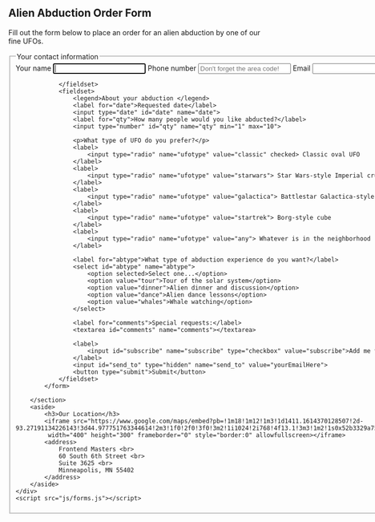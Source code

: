 <!DOCTYPE html>
<html lang="en">

<head>
	<meta charset="UTF-8">
	<title>Alien Abduction Order Form</title>
	<link href="css/forms-end.css" rel="stylesheet">
</head>
<link href="style.css" rel="stylesheet">
<body>
	<div class="wrapper">
		<section>
			<h1>Alien Abduction Order Form</h1>
			<p>Fill out the form below to place an order for an alien abduction by one of our fine UFOs.</p>
			<form method="POST" action="https://e3vwdl4bpd.execute-api.us-west-2.amazonaws.com/default/API2SES">
				<fieldset>
					<legend>Your contact information</legend>
					<label for="name">Your name </label>
					<input type="text" id="name" name="name" autofocus>
					<label for="phone">Phone number</label>
					<input type="tel" id="phone" name="phone" placeholder="Don't forget the area code!">
					<label for="email">Email</label>
					<input type="email" id="email" name="email">

				</fieldset>
				<fieldset>
					<legend>About your abduction </legend>
					<label for="date">Requested date</label>
					<input type="date" id="date" name="date">
					<label for="qty">How many people would you like abducted?</label>
					<input type="number" id="qty" name="qty" min="1" max="10">

					<p>What type of UFO do you prefer?</p>
					<label>
						<input type="radio" name="ufotype" value="classic" checked> Classic oval UFO
					</label>
					<label>
						<input type="radio" name="ufotype" value="starwars"> Star Wars-style Imperial cruiser
					</label>
					<label>
						<input type="radio" name="ufotype" value="galactica"> Battlestar Galactica-style Viper
					</label>
					<label>
						<input type="radio" name="ufotype" value="startrek"> Borg-style cube
					</label>
					<label>
						<input type="radio" name="ufotype" value="any"> Whatever is in the neighborhood
					</label>

					<label for="abtype">What type of abduction experience do you want?</label>
					<select id="abtype" name="abtype">
						<option selected>Select one...</option>
						<option value="tour">Tour of the solar system</option>
						<option value="dinner">Alien dinner and discussion</option>
						<option value="dance">Alien dance lessons</option>
						<option value="whales">Whale watching</option>
					</select>

					<label for="comments">Special requests:</label>
					<textarea id="comments" name="comments"></textarea>

					<label>
						<input id="subscribe" name="subscribe" type="checkbox" value="subscribe">Add me to your email list
					</label>
					<input id="send_to" type="hidden" name="send_to" value="yourEmailHere">
					<button type="submit">Submit</button>
				</fieldset>
			</form>

		</section>
		<aside>
			<h3>Our Location</h3>
			<iframe src="https://www.google.com/maps/embed?pb=!1m18!1m12!1m3!1d1411.1614370128507!2d-93.27191134226143!3d44.977751763344614!2m3!1f0!2f0!3f0!3m2!1i1024!2i768!4f13.1!3m3!1m2!1s0x52b3329a75fc44b3%3A0xab6d15df00205abb!2s60+South+6th+St%2C+Minneapolis%2C+MN+55402!5e0!3m2!1sen!2sus!4v1540308714418"
			 width="400" height="300" frameborder="0" style="border:0" allowfullscreen></iframe>
			<address>
				Frontend Masters <br>
				60 South 6th Street <br>
				Suite 3625 <br>
				Minneapolis, MN 55402
			</address>
		</aside>
	</div>
	<script src="js/forms.js"></script>
</body>

</html>
